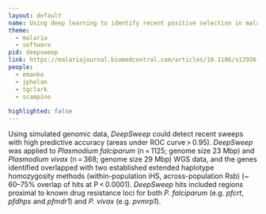 ```yaml
---
layout: default
name: Using deep learning to identify recent positive selection in malaria parasite sequence data
theme: 
  - malaria
  - software
pid: deepsweep
link: https://malariajournal.biomedcentral.com/articles/10.1186/s12936-021-03788-x
people:
  - emanko
  - jphelan
  - tgclark
  - scampino
  
highlighted: false
---
```


Using simulated genomic data, <i>DeepSweep</i> could detect recent sweeps with high predictive accuracy (areas under ROC curve > 0.95). <i>DeepSweep</i> was applied to <i>Plasmodium falciparum</i> (n = 1125; genome size 23 Mbp) and <i>Plasmodium vivax</i> (n = 368; genome size 29 Mbp) WGS data, and the genes identified overlapped with two established extended haplotype homozygosity methods (within-population iHS, across-population Rsb) (~ 60–75% overlap of hits at P < 0.0001). <i>DeepSweep</i> hits included regions proximal to known drug resistance loci for both <i>P. falciparum</i> (e.g. <i>pfcrt</i>, <i>pfdhps</i> and <i>pfmdr1</i>) and <i>P. vivax</i> (e.g. <i>pvmrp1</i>).